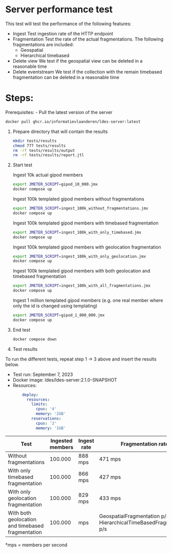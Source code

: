 # Server performance test
This test will test the performance of the following features:

- Ingest
    Test ingestion rate of the HTTP endpoint
- Fragmentation
    Test the rate of the actual fragmentations. The following fragmentations are included:
  - Geospatial
  - Hierarchical timebased
- Delete view
    We test if the geospatial view can be deleted in a reasonable time
- Delete eventstream
    We test if the collection with the remain timebased fragmentation can be deleted in a reasonable time

# Steps:

Prerequisites:
    - Pull the latest version of the server
```bash
docker pull ghcr.io/informatievlaanderen/ldes-server:latest
```


1. Prepare directory that will contain the results
    ```bash
    mkdir tests/results
    chmod 777 tests/results
    rm -rf tests/results/output
    rm -rf tests/results/report.jtl
    ```

2. Start test

   Ingest 10k actual gipod members
    ```bash
    export JMETER_SCRIPT=gipod_10_000.jmx
    docker compose up
    ```

    Ingest 100k templated gipod members without fragmentations
   ```bash
   export JMETER_SCRIPT=ingest_100k_without_fragmentations.jmx
   docker compose up
    ```

    Ingest 100k templated gipod members with timebased fragmentation
   ```bash
   export JMETER_SCRIPT=ingest_100k_with_only_timebased.jmx
   docker compose up
    ```

    Ingest 100k templated gipod members with geolocation fragmentation
   ```bash
   export JMETER_SCRIPT=ingest_100k_with_only_geolocation.jmx
   docker compose up
    ```

    Ingest 100k templated gipod members with both geolocation and timebased fragmentation
   ```bash
   export JMETER_SCRIPT=ingest_100k_with_all_fragmentations.jmx
   docker compose up
    ```
   
    Ingest 1 million templated gipod members (e.g. one real member where only the id is changed using templating)
    ```bash
    export JMETER_SCRIPT=gipod_1_000_000.jmx
    docker compose up
    ```

3. End test
    ```bash
    docker compose down
    ```

4. Test results

To run the different tests, repeat step 1 -> 3 above and insert the results below.

- Test run:       September 7, 2023
- Docker image:   ldes/ldes-server:2.1.0-SNAPSHOT
- Resources:
    ```yaml
        deploy:
          resources:
            limits:
              cpus: '4'
              memory: '2GB'
            reservations:
              cpus: '2'
              memory: '1GB'
    ```

| Test                                              | Ingested members | Ingest rate | Fragmentation rate                                                     | Test file                               |   
|---------------------------------------------------|------------------|-------------|------------------------------------------------------------------------|-----------------------------------------|
| Without fragmentations                            | 100.000          | 888 mps     | 471 mps                                                                | ingest_100k_without_fragmentations.jmx  |  
| With only timebased fragmentation                 | 100.000          | 866 mps     | 427 mps                                                                | ingest_100k_with_only_timebased.jmx     |  
| With only geolocation fragmentation               | 100.000          | 829 mps     | 433 mps                                                                | ingest_100k_with_only_geolocation.jmx   |  
| With both geolocation and timebased fragmentation | 100.000          | mps         | GeospatialFragmentation  p/s & HierarchicalTimeBasedFragmentation  p/s | ingest_100k_with_all_fragmentations.jmx |  
*mps = members per second